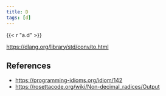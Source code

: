 ```yaml
---
title: D
tags: [d]
---
```


{{< r "a.d" >}}

<https://dlang.org/library/std/conv/to.html>

## References

- <https://programming-idioms.org/idiom/142>
- <https://rosettacode.org/wiki/Non-decimal_radices/Output>
